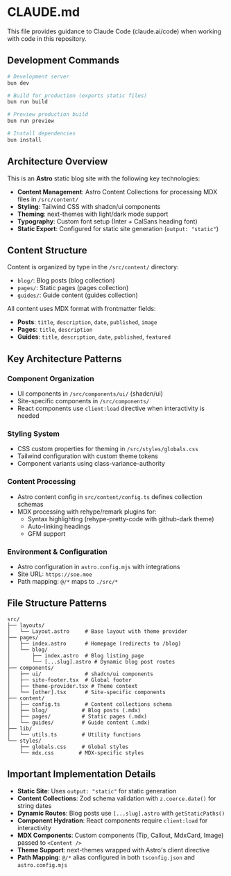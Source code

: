 # CLAUDE.md

This file provides guidance to Claude Code (claude.ai/code) when working with code in this repository.

## Development Commands

```bash
# Development server
bun dev

# Build for production (exports static files)
bun run build

# Preview production build
bun run preview

# Install dependencies
bun install
```

## Architecture Overview

This is an **Astro** static blog site with the following key technologies:

- **Content Management**: Astro Content Collections for processing MDX files in `/src/content/`
- **Styling**: Tailwind CSS with shadcn/ui components
- **Theming**: next-themes with light/dark mode support
- **Typography**: Custom font setup (Inter + CalSans heading font)
- **Static Export**: Configured for static site generation (`output: "static"`)

## Content Structure

Content is organized by type in the `/src/content/` directory:
- `blog/`: Blog posts (blog collection)
- `pages/`: Static pages (pages collection)
- `guides/`: Guide content (guides collection)

All content uses MDX format with frontmatter fields:
- **Posts**: `title`, `description`, `date`, `published`, `image`
- **Pages**: `title`, `description`
- **Guides**: `title`, `description`, `date`, `published`, `featured`

## Key Architecture Patterns

### Component Organization
- UI components in `/src/components/ui/` (shadcn/ui)
- Site-specific components in `/src/components/`
- React components use `client:load` directive when interactivity is needed

### Styling System
- CSS custom properties for theming in `/src/styles/globals.css`
- Tailwind configuration with custom theme tokens
- Component variants using class-variance-authority

### Content Processing
- Astro content config in `src/content/config.ts` defines collection schemas
- MDX processing with rehype/remark plugins for:
  - Syntax highlighting (rehype-pretty-code with github-dark theme)
  - Auto-linking headings
  - GFM support

### Environment & Configuration
- Astro configuration in `astro.config.mjs` with integrations
- Site URL: `https://soe.moe`
- Path mapping: `@/*` maps to `./src/*`

## File Structure Patterns

```
src/
├── layouts/
│   └── Layout.astro     # Base layout with theme provider
├── pages/
│   ├── index.astro      # Homepage (redirects to /blog)
│   └── blog/
│       ├── index.astro  # Blog listing page
│       └── [...slug].astro # Dynamic blog post routes
├── components/
│   ├── ui/              # shadcn/ui components
│   ├── site-footer.tsx  # Global footer
│   ├── theme-provider.tsx # Theme context
│   └── [other].tsx      # Site-specific components
├── content/
│   ├── config.ts        # Content collections schema
│   ├── blog/           # Blog posts (.mdx)
│   ├── pages/          # Static pages (.mdx)
│   └── guides/         # Guide content (.mdx)
├── lib/
│   └── utils.ts        # Utility functions
└── styles/
    ├── globals.css     # Global styles
    └── mdx.css        # MDX-specific styles
```

## Important Implementation Details

- **Static Site**: Uses `output: "static"` for static generation
- **Content Collections**: Zod schema validation with `z.coerce.date()` for string dates
- **Dynamic Routes**: Blog posts use `[...slug].astro` with `getStaticPaths()`
- **Component Hydration**: React components require `client:load` for interactivity
- **MDX Components**: Custom components (Tip, Callout, MdxCard, Image) passed to `<Content />`
- **Theme Support**: next-themes wrapped with Astro's client directive
- **Path Mapping**: `@/*` alias configured in both `tsconfig.json` and `astro.config.mjs`